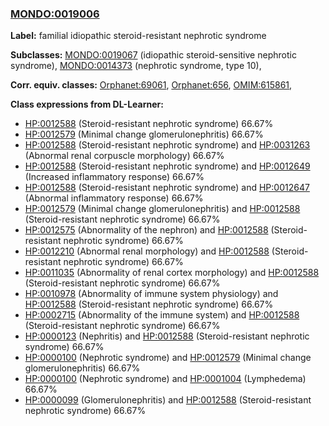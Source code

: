 
### [MONDO:0019006](http://purl.obolibrary.org/obo/MONDO_0019006)
**Label:** familial idiopathic steroid-resistant nephrotic syndrome

**Subclasses:** [MONDO:0019067](http://purl.obolibrary.org/obo/MONDO_0019067) (idiopathic steroid-sensitive nephrotic syndrome), [MONDO:0014373](http://purl.obolibrary.org/obo/MONDO_0014373) (nephrotic syndrome, type 10), 

**Corr. equiv. classes:** [Orphanet:69061](http://www.orpha.net/ORDO/Orphanet_69061), [Orphanet:656](http://www.orpha.net/ORDO/Orphanet_656), [OMIM:615861](http://purl.obolibrary.org/obo/OMIM_615861), 

**Class expressions from DL-Learner:**

- [HP:0012588](http://purl.obolibrary.org/obo/HP_0012588) (Steroid-resistant nephrotic syndrome) 66.67%
- [HP:0012579](http://purl.obolibrary.org/obo/HP_0012579) (Minimal change glomerulonephritis) 66.67%
- [HP:0012588](http://purl.obolibrary.org/obo/HP_0012588) (Steroid-resistant nephrotic syndrome) and [HP:0031263](http://purl.obolibrary.org/obo/HP_0031263) (Abnormal renal corpuscle morphology) 66.67%
- [HP:0012588](http://purl.obolibrary.org/obo/HP_0012588) (Steroid-resistant nephrotic syndrome) and [HP:0012649](http://purl.obolibrary.org/obo/HP_0012649) (Increased inflammatory response) 66.67%
- [HP:0012588](http://purl.obolibrary.org/obo/HP_0012588) (Steroid-resistant nephrotic syndrome) and [HP:0012647](http://purl.obolibrary.org/obo/HP_0012647) (Abnormal inflammatory response) 66.67%
- [HP:0012579](http://purl.obolibrary.org/obo/HP_0012579) (Minimal change glomerulonephritis) and [HP:0012588](http://purl.obolibrary.org/obo/HP_0012588) (Steroid-resistant nephrotic syndrome) 66.67%
- [HP:0012575](http://purl.obolibrary.org/obo/HP_0012575) (Abnormality of the nephron) and [HP:0012588](http://purl.obolibrary.org/obo/HP_0012588) (Steroid-resistant nephrotic syndrome) 66.67%
- [HP:0012210](http://purl.obolibrary.org/obo/HP_0012210) (Abnormal renal morphology) and [HP:0012588](http://purl.obolibrary.org/obo/HP_0012588) (Steroid-resistant nephrotic syndrome) 66.67%
- [HP:0011035](http://purl.obolibrary.org/obo/HP_0011035) (Abnormality of renal cortex morphology) and [HP:0012588](http://purl.obolibrary.org/obo/HP_0012588) (Steroid-resistant nephrotic syndrome) 66.67%
- [HP:0010978](http://purl.obolibrary.org/obo/HP_0010978) (Abnormality of immune system physiology) and [HP:0012588](http://purl.obolibrary.org/obo/HP_0012588) (Steroid-resistant nephrotic syndrome) 66.67%
- [HP:0002715](http://purl.obolibrary.org/obo/HP_0002715) (Abnormality of the immune system) and [HP:0012588](http://purl.obolibrary.org/obo/HP_0012588) (Steroid-resistant nephrotic syndrome) 66.67%
- [HP:0000123](http://purl.obolibrary.org/obo/HP_0000123) (Nephritis) and [HP:0012588](http://purl.obolibrary.org/obo/HP_0012588) (Steroid-resistant nephrotic syndrome) 66.67%
- [HP:0000100](http://purl.obolibrary.org/obo/HP_0000100) (Nephrotic syndrome) and [HP:0012579](http://purl.obolibrary.org/obo/HP_0012579) (Minimal change glomerulonephritis) 66.67%
- [HP:0000100](http://purl.obolibrary.org/obo/HP_0000100) (Nephrotic syndrome) and [HP:0001004](http://purl.obolibrary.org/obo/HP_0001004) (Lymphedema) 66.67%
- [HP:0000099](http://purl.obolibrary.org/obo/HP_0000099) (Glomerulonephritis) and [HP:0012588](http://purl.obolibrary.org/obo/HP_0012588) (Steroid-resistant nephrotic syndrome) 66.67%


